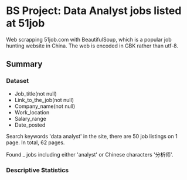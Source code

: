# BS Project: Data Analyst jobs listed at 51job

Web scrapping 51job.com with BeautifulSoup, which is a popular job hunting website in China. The web is encoded in GBK rather than utf-8.




## Summary
### Dataset
- Job_title(not null)
- Link_to_the_job(not null)
- Company_name(not null)
- Work_location
- Salary_range
- Date_posted

Search keywords 'data analyst' in the site, there are 50 job listings on 1 page. In total, 62 pages.

Found _ jobs including either 'analyst' or Chinese characters '分析师'.

### Descriptive Statistics

